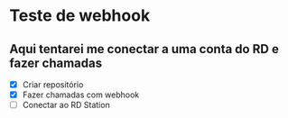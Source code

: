 # Teste de webhook
## Aqui tentarei me conectar a uma conta do RD e fazer chamadas
- [X] Criar repositório
- [X] Fazer chamadas com webhook
- [ ] Conectar ao RD Station
